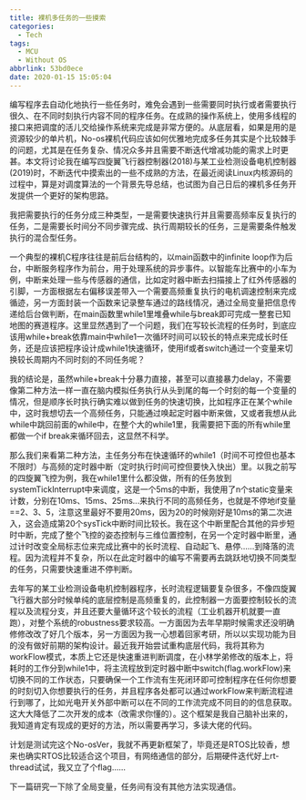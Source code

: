```yaml
---
title: 裸机多任务的一些摸索
categories:
  - Tech
tags:
  - MCU
  - Without OS
abbrlink: 53bd0ece
date: 2020-01-15 15:05:04
---
```


编写程序去自动化地执行一些任务时，难免会遇到一些需要同时执行或者需要执行很久、在不同时刻执行内容不同的程序任务。在成熟的操作系统上，使用多线程的接口来把调度的活儿交给操作系统来完成是非常方便的。从底层看，如果是用的是资源较少的单片机，No-os裸机代码应该如何优雅地完成多任务其实是个比较棘手的问题，尤其是在任务复杂、情况众多并且需要不断迭代增减功能的需求上时更甚。本文将讨论我在编写四旋翼飞行器控制器(2018)与某工业检测设备电机控制器(2019)时，不断迭代中摸索出的一些不成熟的方法，在最近阅读Linux内核源码的过程中，算是对调度算法的一个背景先导总结，也试图为自己日后的裸机多任务开发提供一个更好的架构思路。
<!-- more -->

我把需要执行的任务分成三种类型，一是需要快速执行并且需要高频率反复执行的任务，二是需要长时间分不同步骤完成、执行周期较长的任务，三是需要条件触发执行的混合型任务。

一个典型的裸机C程序往往是前后台结构的，以main函数中的infinite loop作为后台，中断服务程序作为前台，用于处理系统的异步事件。以智能车比赛中的小车为例，中断来处理一些与传感器的通信，比如定时器中断去扫描接上了红外传感器的引脚，一方面根据左右偏移误差带入一个需要高频重复执行的电机调速控制来完成循迹，另一方面封装一个函数来记录整车通过的路线情况，通过全局变量把信息传递给后台做判断，在main函数里while1里堆叠while与break即可完成一整套已知地图的赛道程序。这里显然遇到了一个问题，我们在写较长流程的任务时，到底应该用while+break依靠main中while1一次循环时间可以较长的特点来完成长时任务，还是应该把程序设计成while1快速循环，使用if或者switch通过一个变量来切换较长周期内不同时刻的不同任务呢？

我的结论是，虽然while+break十分暴力直接，甚至可以直接暴力delay，不需要像第二种方法一样一直在脑内模拟任务执行从头到尾的每一个时刻的每一个变量的情况，但是顺序长时执行确实难以做到任务的快速切换，比如程序正在某个while中，这时我想切去一个高频任务，只能通过唤起定时器中断来做，又或者我想从此while中跳回前面的while中，在整个大的while1里，我需要把下面的所有while里都做一个if break来循环回去，这显然不科学。

那么我们来看第二种方法，主任务分布在快速循环的while1（时间不可控但也基本不限时）与高频的定时器中断（定时执行时间可控但要快入快出）里。以我之前写的四旋翼飞控为例，我在while1里什么都没做，所有的任务放到systemTickInterrupt中来调度，这是一个5ms的中断，我使用了n个static变量来计数，分别在10ms、15ms、25ms...来执行不同的高频任务，也就是不停地if变量==2、3、5，注意这里最好不要用20ms，因为20的时候刚好是10ms的第二次进入，这会造成第20个sysTick中断时间比较长。我在这个中断里配合其他的异步短时中断，完成了整个飞控的姿态控制与三维位置控制，在另一个定时器中断里，通过计时改变全局标志位来完成比赛中的长时流程、自动起飞、悬停……到降落的流程。因为流程并不复杂，所以在此定时器中的编写不需要再去跳跃地切换不同类型的任务，只需要快速重进不停判断。

去年写的某工业检测设备电机控制器程序，长时流程逻辑要复杂很多，不像四旋翼飞行器大部分时候单纯的底层控制是高频重复的，此控制器一方面要控制较长的流程以及流程分支，并且还要大量循环这个较长的流程（工业机器开机就要一直跑），对整个系统的robustness要求较高。一方面因为去年早期时候需求还没明确修修改改了好几个版本，另一方面因为我一心想着回家考研，所以以实现功能为目的没有做好前期的架构设计。最近我开始尝试重构底层代码，我将其称为workFlow模式，本质上它还是快速重进判断调度，在小林学弟修改的版本上，将耗时的工作分到while1中，将主流程放到定时器中断中switch(flag.workFlow)来切换不同的工作状态，只要确保一个工作流有生死闭环即可控制程序在任何你想要的时刻切入你想要执行的任务，并且程序各处都可以通过workFlow来判断流程进行到哪了，比如光电开关外部中断可以在不同的工作流完成不同目的的信息获取。这大大降低了二次开发的成本（改需求你懂的）。这个框架是我自己脑补出来的，我知道肯定有现成的更好的方法，所以需要再学习，多读大佬的代码。

计划是测试完这个No-osVer，我就不再更新框架了，毕竟还是RTOS比较香，想来也确实RTOS比较适合这个项目，有网络通信的部分，后期硬件迭代好上rt-thread试试，我又立了个flag......

下一篇研究一下除了全局变量，任务间有没有其他方法实现通信。
